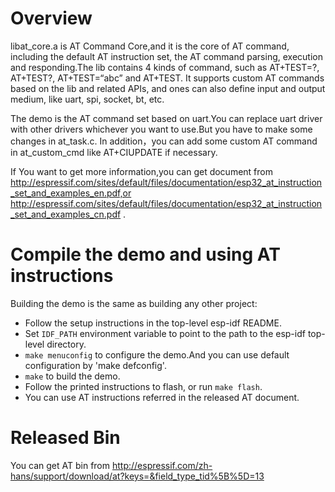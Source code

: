 # Overview
libat_core.a is AT Command Core,and it is the core of AT command, including the default AT instruction set, the AT command parsing, execution and responding.The lib contains 4 kinds of command, such as AT+TEST=?, AT+TEST?, AT+TEST=“abc” and AT+TEST. It supports custom AT commands based on the lib and related APIs, and ones can also define input and output medium, like uart, spi, socket, bt, etc.

The demo is the AT command set based on uart.You can replace uart driver with other drivers whichever you want to use.But you have to make some changes in at_task.c. In addition，you can add some custom AT command in at_custom_cmd like AT+CIUPDATE if necessary.

If You want to get more information,you can get document from http://espressif.com/sites/default/files/documentation/esp32_at_instruction_set_and_examples_en.pdf,or
http://espressif.com/sites/default/files/documentation/esp32_at_instruction_set_and_examples_cn.pdf .

# Compile the demo and using AT instructions
Building the demo is the same as building any other project:

* Follow the setup instructions in the top-level esp-idf README.
* Set `IDF_PATH` environment variable to point to the path to the esp-idf top-level directory.
* `make menuconfig` to configure the demo.And you can use default configuration by 'make defconfig'.
* `make` to build the demo.
* Follow the printed instructions to flash, or run `make flash`.
* You can use AT instructions referred in the released AT document.

# Released Bin
You can get AT bin from http://espressif.com/zh-hans/support/download/at?keys=&field_type_tid%5B%5D=13




